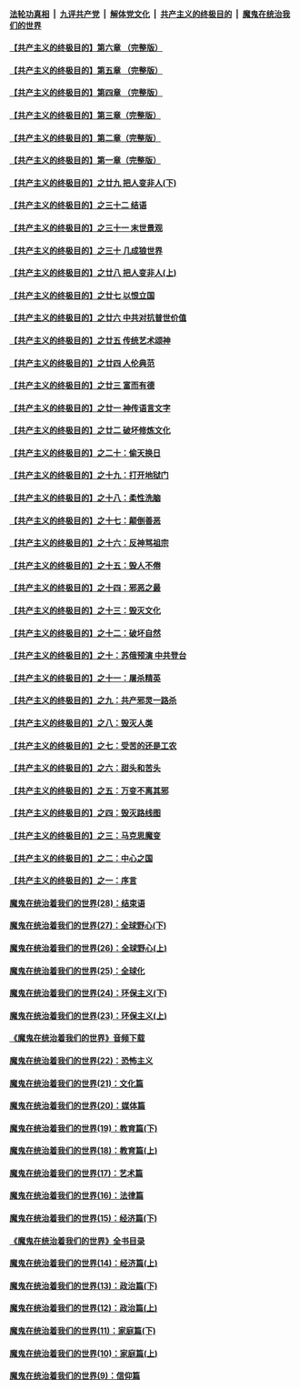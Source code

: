 ####  [法轮功真相](../../../../basic/blob/master/README.md?t=08251213) &nbsp;|&nbsp; [九评共产党](../../../../9ping.md/blob/master/README.md?t=08251213) &nbsp;|&nbsp; [解体党文化](../../../../jtdwh.md/blob/master/README.md?t=08251213)  &nbsp;|&nbsp; [共产主义的终极目的](../../../../gczydzjmd.md/blob/master/README.md?t=08251213) &nbsp;|&nbsp; [魔鬼在统治我们的世界](../../../../mgztzwmdsj.md/blob/master/README.md?t=08251213) 

#### [【共产主义的终极目的】第六章 （完整版）](../pages/nsc422/n11428913.md?t=08251213) 

#### [【共产主义的终极目的】第五章 （完整版）](../pages/nsc422/n11428912.md?t=08251213) 

#### [【共产主义的终极目的】第四章 （完整版）](../pages/nsc422/n11428907.md?t=08251213) 

#### [【共产主义的终极目的】第三章（完整版）](../pages/nsc422/n11428848.md?t=08251213) 

#### [【共产主义的终极目的】第二章（完整版）](../pages/nsc422/n11428831.md?t=08251213) 

#### [【共产主义的终极目的】第一章（完整版）](../pages/nsc422/n11417651.md?t=08251213) 

#### [【共产主义的终极目的】之廿九 把人变非人(下)](../pages/nsc422/n11344140.md?t=08251213) 

#### [【共产主义的终极目的】之三十二 结语](../pages/nsc422/n11360535.md?t=08251213) 

#### [【共产主义的终极目的】之三十一 末世景观](../pages/nsc422/n11351129.md?t=08251213) 

#### [【共产主义的终极目的】之三十 几成狼世界](../pages/nsc422/n11348280.md?t=08251213) 

#### [【共产主义的终极目的】之廿八 把人变非人(上)](../pages/nsc422/n11340492.md?t=08251213) 

#### [【共产主义的终极目的】之廿七 以恨立国](../pages/nsc422/n11336944.md?t=08251213) 

#### [【共产主义的终极目的】之廿六 中共对抗普世价值](../pages/nsc422/n11324785.md?t=08251213) 

#### [【共产主义的终极目的】之廿五 传统艺术颂神](../pages/nsc422/n11296396.md?t=08251213) 

#### [【共产主义的终极目的】之廿四 人伦典范](../pages/nsc422/n11296397.md?t=08251213) 

#### [【共产主义的终极目的】之廿三 富而有德](../pages/nsc422/n11283598.md?t=08251213) 

#### [【共产主义的终极目的】之廿一 神传语言文字](../pages/nsc422/n11263265.md?t=08251213) 

#### [【共产主义的终极目的】之廿二 破坏修炼文化](../pages/nsc422/n11245728.md?t=08251213) 

#### [【共产主义的终极目的】之二十：偷天换日](../pages/nsc422/n11238846.md?t=08251213) 

#### [【共产主义的终极目的】之十九：打开地狱门](../pages/nsc422/n11206376.md?t=08251213) 

#### [【共产主义的终极目的】之十八：柔性洗脑](../pages/nsc422/n11199994.md?t=08251213) 

#### [【共产主义的终极目的】之十七：颠倒善恶](../pages/nsc422/n11179782.md?t=08251213) 

#### [【共产主义的终极目的】之十六：反神骂祖宗](../pages/nsc422/n11166798.md?t=08251213) 

#### [【共产主义的终极目的】之十五：毁人不倦](../pages/nsc422/n11166792.md?t=08251213) 

#### [【共产主义的终极目的】之十四：邪恶之最](../pages/nsc422/n11150249.md?t=08251213) 

#### [【共产主义的终极目的】之十三：毁灭文化](../pages/nsc422/n11135227.md?t=08251213) 

#### [【共产主义的终极目的】之十二：破坏自然](../pages/nsc422/n11135214.md?t=08251213) 

#### [【共产主义的终极目的】之十：苏俄预演 中共登台](../pages/nsc422/n11118424.md?t=08251213) 

#### [【共产主义的终极目的】之十一：屠杀精英](../pages/nsc422/n11118442.md?t=08251213) 

#### [【共产主义的终极目的】之九：共产邪灵一路杀](../pages/nsc422/n11114139.md?t=08251213) 

#### [【共产主义的终极目的】之八：毁灭人类](../pages/nsc422/n11108503.md?t=08251213) 

#### [【共产主义的终极目的】之七：受苦的还是工农](../pages/nsc422/n11101809.md?t=08251213) 

#### [【共产主义的终极目的】之六：甜头和苦头](../pages/nsc422/n11096971.md?t=08251213) 

#### [【共产主义的终极目的】之五：万变不离其邪](../pages/nsc422/n11091285.md?t=08251213) 

#### [【共产主义的终极目的】之四：毁灭路线图](../pages/nsc422/n11086284.md?t=08251213) 

#### [【共产主义的终极目的】之三：马克思魔变](../pages/nsc422/n11061941.md?t=08251213) 

#### [【共产主义的终极目的】之二：中心之国](../pages/nsc422/n11047728.md?t=08251213) 

#### [【共产主义的终极目的】之一：序言](../pages/nsc422/n11086077.md?t=08251213) 

#### [魔鬼在统治着我们的世界(28)：结束语](../pages/nsc422/n10936246.md?t=08251213) 

#### [魔鬼在统治着我们的世界(27)：全球野心(下)](../pages/nsc422/n10928319.md?t=08251213) 

#### [魔鬼在统治着我们的世界(26)：全球野心(上)](../pages/nsc422/n10900318.md?t=08251213) 

#### [魔鬼在统治着我们的世界(25)：全球化](../pages/nsc422/n10788205.md?t=08251213) 

#### [魔鬼在统治着我们的世界(24)：环保主义(下)](../pages/nsc422/n10695307.md?t=08251213) 

#### [魔鬼在统治着我们的世界(23)：环保主义(上)](../pages/nsc422/n10688613.md?t=08251213) 

#### [《魔鬼在统治着我们的世界》音频下载](../pages/nsc422/n10635553.md?t=08251213) 

#### [魔鬼在统治着我们的世界(22)：恐怖主义](../pages/nsc422/n10614727.md?t=08251213) 

#### [魔鬼在统治着我们的世界(21)：文化篇](../pages/nsc422/n10597706.md?t=08251213) 

#### [魔鬼在统治着我们的世界(20)：媒体篇](../pages/nsc422/n10586579.md?t=08251213) 

#### [魔鬼在统治着我们的世界(19)：教育篇(下)](../pages/nsc422/n10564808.md?t=08251213) 

#### [魔鬼在统治着我们的世界(18)：教育篇(上)](../pages/nsc422/n10526970.md?t=08251213) 

#### [魔鬼在统治着我们的世界(17)：艺术篇](../pages/nsc422/n10499093.md?t=08251213) 

#### [魔鬼在统治着我们的世界(16)：法律篇](../pages/nsc422/n10485969.md?t=08251213) 

#### [魔鬼在统治着我们的世界(15)：经济篇(下)](../pages/nsc422/n10469975.md?t=08251213) 

#### [《魔鬼在统治着我们的世界》全书目录](../pages/nsc422/n10464261.md?t=08251213) 

#### [魔鬼在统治着我们的世界(14)：经济篇(上)](../pages/nsc422/n10457370.md?t=08251213) 

#### [魔鬼在统治着我们的世界(13)：政治篇(下)](../pages/nsc422/n10448270.md?t=08251213) 

#### [魔鬼在统治着我们的世界(12)：政治篇(上)](../pages/nsc422/n10444576.md?t=08251213) 

#### [魔鬼在统治着我们的世界(11)：家庭篇(下)](../pages/nsc422/n10440961.md?t=08251213) 

#### [魔鬼在统治着我们的世界(10)：家庭篇(上)](../pages/nsc422/n10435448.md?t=08251213) 

#### [魔鬼在统治着我们的世界(9)：信仰篇](../pages/nsc422/n10432159.md?t=08251213) 

